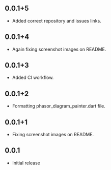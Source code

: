 ## 0.0.1+5

* Added correct repository and issues links.

## 0.0.1+4

* Again fixing screenshot images on README.

## 0.0.1+3

* Added CI workflow.

## 0.0.1+2

* Formatting phasor_diagram_painter.dart file.

## 0.0.1+1

* Fixing screenshot images on README.

## 0.0.1

* Initial release